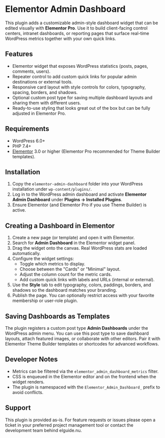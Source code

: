 # Elementor Admin Dashboard

This plugin adds a customizable admin-style dashboard widget that can be edited visually with **Elementor Pro**. Use it to build client-facing control centers, intranet dashboards, or reporting pages that surface real-time WordPress metrics together with your own quick links.

## Features

- Elementor widget that exposes WordPress statistics (posts, pages, comments, users).
- Repeater control to add custom quick links for popular admin destinations or external tools.
- Responsive card layout with style controls for colors, typography, spacing, borders, and shadows.
- Optional custom post type for saving multiple dashboard layouts and sharing them with different users.
- Ready-to-use styling that looks great out of the box but can be fully adjusted in Elementor Pro.

## Requirements

- WordPress 6.0+
- PHP 7.4+
- [Elementor](https://elementor.com/) 3.0 or higher (Elementor Pro recommended for Theme Builder templates).

## Installation

1. Copy the `elementor-admin-dashboard` folder into your WordPress installation under `wp-content/plugins/`.
2. Log in to the WordPress admin dashboard and activate **Elementor Admin Dashboard** under **Plugins → Installed Plugins**.
3. Ensure Elementor (and Elementor Pro if you use Theme Builder) is active.

## Creating a Dashboard in Elementor

1. Create a new page (or template) and open it with Elementor.
2. Search for **Admin Dashboard** in the Elementor widget panel.
3. Drag the widget onto the canvas. Real WordPress stats are loaded automatically.
4. Configure the widget settings:
   - Toggle which metrics to display.
   - Choose between the "Cards" or "Minimal" layout.
   - Adjust the column count for the metric cards.
   - Add custom quick links with labels and URLs (internal or external).
5. Use the **Style** tab to edit typography, colors, paddings, borders, and shadows so the dashboard matches your branding.
6. Publish the page. You can optionally restrict access with your favorite membership or user-role plugin.

## Saving Dashboards as Templates

The plugin registers a custom post type **Admin Dashboards** under the WordPress admin menu. You can use this post type to save dashboard layouts, attach featured images, or collaborate with other editors. Pair it with Elementor Theme Builder templates or shortcodes for advanced workflows.

## Developer Notes

- Metrics can be filtered via the `elementor_admin_dashboard_metrics` filter.
- CSS is enqueued in the Elementor editor and on the frontend when the widget renders.
- The plugin is namespaced with the `Elementor_Admin_Dashboard_` prefix to avoid conflicts.

## Support

This plugin is provided as-is. For feature requests or issues please open a ticket in your preferred project management tool or contact the development team behind elguide.nu.
